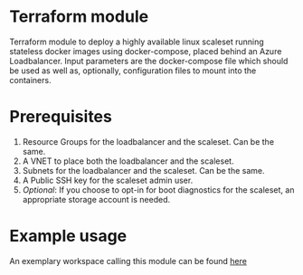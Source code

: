 # Terraform module
Terraform module to deploy a highly available linux scaleset running stateless docker images using docker-compose,
placed behind an Azure Loadbalancer.
Input parameters are the docker-compose file which should be used as well as, optionally, configuration files to mount 
into the containers.

# Prerequisites
1. Resource Groups for the loadbalancer and the scaleset. Can be the same.
1. A VNET to place both the loadbalancer and the scaleset.
1. Subnets for the loadbalancer and the scaleset. Can be the same.
1. A Public SSH key for the scaleset admin user.
1. *Optional*: If you choose to opt-in for boot diagnostics for the scaleset, an appropriate storage account is needed.

# Example usage
An exemplary workspace calling this module can be found [here](https://google.de)
